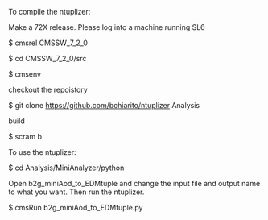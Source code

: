 
To compile the ntuplizer:

Make a 72X release. Please log into a machine running SL6

$ cmsrel CMSSW_7_2_0

$ cd CMSSW_7_2_0/src

$ cmsenv

checkout the repoistory

$ git clone https://github.com/bchiarito/ntuplizer Analysis

build

$ scram b


To use the ntuplizer:

$ cd Analysis/MiniAnalyzer/python

Open b2g_miniAod_to_EDMtuple and change the input file and output name to what you want. Then run the ntuplizer.

$ cmsRun b2g_miniAod_to_EDMtuple.py
